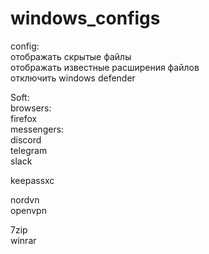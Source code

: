 # windows_configs 

config:  
отображать скрытые файлы  
отображать известные расширения файлов  
отключить windows defender  
  
Soft:  
browsers:  
firefox  
messengers:  
discord  
telegram  
slack  
  
keepassxc  
  
nordvn  
openvpn  
  
7zip  
winrar  
